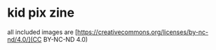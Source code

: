 # kid pix zine

all included images are [https://creativecommons.org/licenses/by-nc-nd/4.0/](CC BY-NC-ND 4.0)

